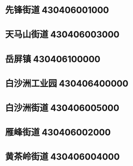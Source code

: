 # 先锋街道 430406001000
# 天马山街道 430406003000
# 岳屏镇 430406100000
# 白沙洲工业园 430406400000
# 白沙洲街道 430406005000
# 雁峰街道 430406002000
# 黄茶岭街道 430406004000
